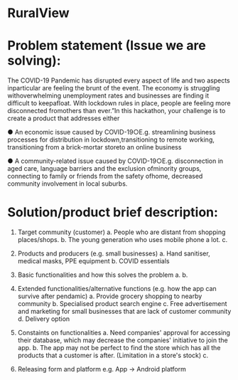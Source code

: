 # RuralView

# Problem statement (Issue we are solving):
The COVID-19 Pandemic has disrupted every aspect of life and two aspects inparticular are feeling the brunt of the event. The economy is struggling withoverwhelming unemployment rates and businesses are finding it difficult to keepafloat. With lockdown rules in place, people are feeling more disconnected fromothers than ever.”In this hackathon, your challenge is to create a product that addresses either

● An economic issue caused by COVID-19○E.g. streamlining business processes for distribution in lockdown,transitioning to remote working, transitioning from a brick-mortar storeto an online business

● A community-related issue caused by COVID-19○E.g. disconnection in aged care, language barriers and the exclusion ofminority groups, connecting to family or friends from the safety ofhome, decreased community involvement in local suburbs.

# Solution/product brief description:
 1. Target community (customer)
     a. People who are distant from shopping places/shops.
     b. The young generation who uses mobile phone a lot.
     c. 
     
 2. Products and producers (e.g. small businesses)
     a. Hand sanitiser, medical masks, PPE equipment
     b. COVID essentials 
     
 3. Basic functionalities and how this solves the problem
     a. 
     b.
     
 4. Extended functionalities/alternative functions (e.g. how the app can survive after pendamic)
     a. Provide grocery shopping to nearby community
     b. Specialised product search engine
     c. Free advertisement and marketing for small businesses that are lack of customer community
     d. Delivery option
     
 5. Constaints on functionalities
     a. Need companies' approval for accessing their database, which may decrease the companies' initiative to join the app.
     b. The app may not be perfect to find the store which has all the products that a customer is after. (Limitation in a store's stock)
     c.
 
 6. Releasing form and platform
     e.g. App -> Android platform
